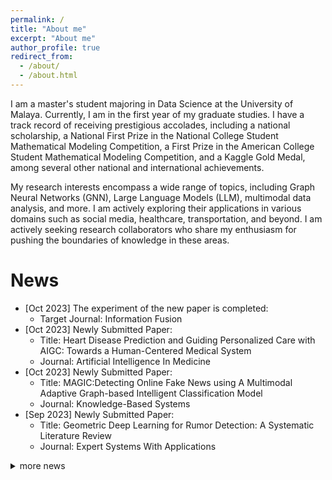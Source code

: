 ```yaml
---
permalink: /
title: "About me"
excerpt: "About me"
author_profile: true
redirect_from: 
  - /about/
  - /about.html
---
```


I am a master's student majoring in Data Science at the University of Malaya. Currently, I am in the first year of my graduate studies. I have a track record of receiving prestigious accolades, including a national scholarship, a National First Prize in the National College Student Mathematical Modeling Competition, a First Prize in the American College Student Mathematical Modeling Competition, and a Kaggle Gold Medal, among several other national and international achievements.

My research interests encompass a wide range of topics, including Graph Neural Networks (GNN), Large Language Models (LLM), multimodal data analysis, and more. I am actively exploring their applications in various domains such as social media, healthcare, transportation, and beyond. I am actively seeking research collaborators who share my enthusiasm for pushing the boundaries of knowledge in these areas.

News
======
* [Oct 2023] The experiment of the new paper is completed:
  - Target Journal: Information Fusion
* [Oct 2023] Newly Submitted Paper:
  - Title: Heart Disease Prediction and Guiding Personalized Care with AIGC: Towards a Human-Centered Medical System
  - Journal: Artificial Intelligence In Medicine
* [Oct 2023] Newly Submitted Paper:
  - Title: MAGIC:Detecting Online Fake News using A Multimodal Adaptive Graph-based Intelligent Classification Model
  - Journal: Knowledge-Based Systems
* [Sep 2023] Newly Submitted Paper:
  - Title: Geometric Deep Learning for Rumor Detection: A Systematic Literature Review
  - Journal: Expert Systems With Applications

<details>
  <summary>more news</summary>
  
  这是隐藏的文本内容。
  
  </details>







